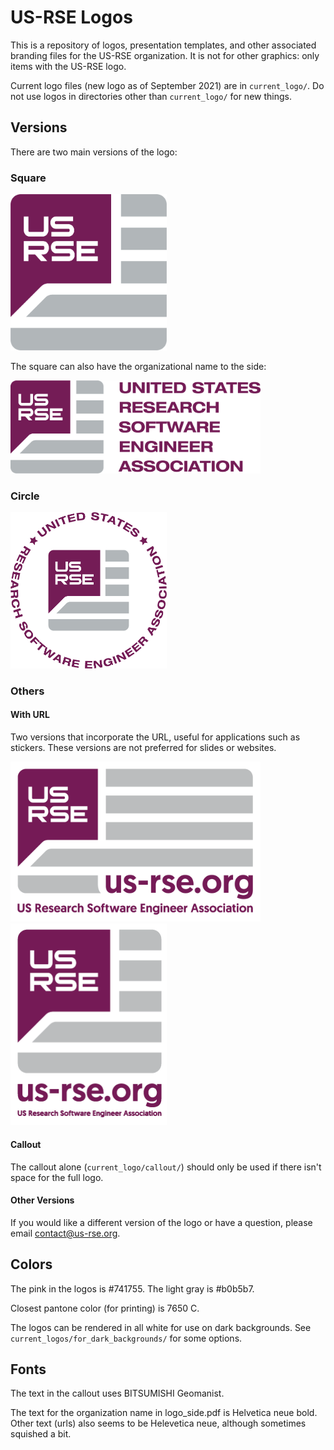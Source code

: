 # US-RSE Logos

This is a repository of logos, presentation templates, and other associated
branding files for the US-RSE organization.  It is not for other graphics: only items with the US-RSE logo.  

Current logo files (new logo as of September 2021) are in `current_logo/`.  Do not use logos in directories other than `current_logo/` for new things.

## Versions

There are two main versions of the logo:

### Square

<img src="current_logo/main_logo_transparent.png" width="250">

The square can also have the organizational name to the side:

<img src="current_logo/logo_side_transparent.png" width="400">


### Circle

<img src="current_logo/circular_logo.png" width="250">


### Others

#### With URL

Two versions that incorporate the URL, useful for applications such as stickers.  These versions are not preferred for slides or websites.  

<img src="current_logo/logo_url_wide.png" width="400">

<img src="current_logo/logo_url.png" width="250">

#### Callout

The callout alone (`current_logo/callout/`) should only be used if there isn't space for the full logo.

#### Other Versions

If you would like a different version of the logo or have a question, please email contact@us-rse.org.  

## Colors

The pink in the logos is #741755.  The light gray is #b0b5b7.  

Closest pantone color (for printing) is 7650 C.

The logos can be rendered in all white for use on dark backgrounds.  See `current_logos/for_dark_backgrounds/` for some options.

## Fonts

The text in the callout uses BITSUMISHI Geomanist.

The text for the organization name in logo_side.pdf is Helvetica neue bold.  Other text (urls) also seems to be Helevetica neue, although sometimes squished a bit.  





